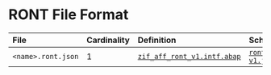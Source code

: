 # RONT File Format

File | Cardinality | Definition | Schema | Example
:--- | :---  | :--- | :--- | :---
`<name>.ront.json` | 1 | [`zif_aff_ront_v1.intf.abap`](./type/zif_aff_ront_v1.intf.abap) | [`ront-v1.json`](./ront-v1.json) | [`z_aff_example_ront.ront.json`](./examples/z_aff_example_ront.ront.json)